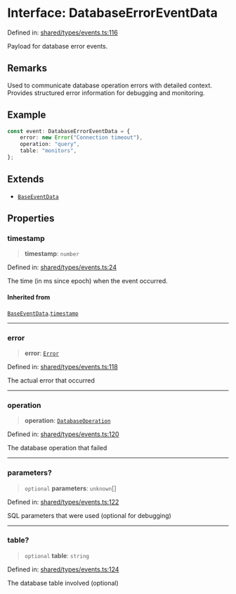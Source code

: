 # Interface: DatabaseErrorEventData

Defined in: [shared/types/events.ts:116](https://github.com/Nick2bad4u/Uptime-Watcher/blob/main/shared/types/events.ts#L116)

Payload for database error events.

## Remarks

Used to communicate database operation errors with detailed context. Provides
structured error information for debugging and monitoring.

## Example

```typescript
const event: DatabaseErrorEventData = {
    error: new Error("Connection timeout"),
    operation: "query",
    table: "monitors",
};
```

## Extends

- [`BaseEventData`](BaseEventData.md)

## Properties

### timestamp

> **timestamp**: `number`

Defined in: [shared/types/events.ts:24](https://github.com/Nick2bad4u/Uptime-Watcher/blob/main/shared/types/events.ts#L24)

The time (in ms since epoch) when the event occurred.

#### Inherited from

[`BaseEventData`](BaseEventData.md).[`timestamp`](BaseEventData.md#timestamp)

***

### error

> **error**: [`Error`](https://developer.mozilla.org/docs/Web/JavaScript/Reference/Global_Objects/Error)

Defined in: [shared/types/events.ts:118](https://github.com/Nick2bad4u/Uptime-Watcher/blob/main/shared/types/events.ts#L118)

The actual error that occurred

***

### operation

> **operation**: [`DatabaseOperation`](../type-aliases/DatabaseOperation.md)

Defined in: [shared/types/events.ts:120](https://github.com/Nick2bad4u/Uptime-Watcher/blob/main/shared/types/events.ts#L120)

The database operation that failed

***

### parameters?

> `optional` **parameters**: `unknown`[]

Defined in: [shared/types/events.ts:122](https://github.com/Nick2bad4u/Uptime-Watcher/blob/main/shared/types/events.ts#L122)

SQL parameters that were used (optional for debugging)

***

### table?

> `optional` **table**: `string`

Defined in: [shared/types/events.ts:124](https://github.com/Nick2bad4u/Uptime-Watcher/blob/main/shared/types/events.ts#L124)

The database table involved (optional)
